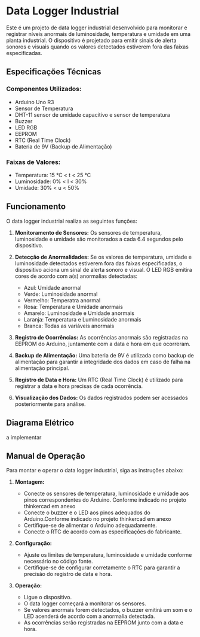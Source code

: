 # Data Logger Industrial

Este é um projeto de data logger industrial desenvolvido para monitorar e registrar níveis anormais de luminosidade, temperatura e umidade em uma planta industrial. O dispositivo é projetado para emitir sinais de alerta sonoros e visuais quando os valores detectados estiverem fora das faixas especificadas.

## Especificações Técnicas

### Componentes Utilizados:
- Arduino Uno R3
- Sensor de Temperatura
- DHT-11 sensor de umidade capacitivo e sensor de temperatura
- Buzzer
- LED RGB
- EEPROM
- RTC (Real Time Clock)
- Bateria de 9V (Backup de Alimentação)

### Faixas de Valores:
- Temperatura: 15 °C < t < 25 °C
- Luminosidade: 0% < l < 30%
- Umidade: 30% < u < 50%

## Funcionamento

O data logger industrial realiza as seguintes funções:

1. **Monitoramento de Sensores:** Os sensores de temperatura, luminosidade e umidade são monitorados a cada 6.4 segundos pelo dispositivo.

2. **Detecção de Anormalidades:** Se os valores de temperatura, umidade e luminosidade detectados estiverem fora das faixas especificadas, o dispositivo aciona um sinal de alerta sonoro e visual. O LED RGB emitira cores de acordo com a(s) anormalias detectadas:
   - Azul: Umidade anormal
   - Verde: Luminosidade anormal
   - Vermelho: Temperatra anormal
   - Rosa: Temperatura e Umidade anormais
   - Amarelo: Luminosidade e Umidade anormais
   - Laranja: Temperatura e Luminosidade anormais
   - Branca: Todas as variáveis anormais

4. **Registro de Ocorrências:** As ocorrências anormais são registradas na EEPROM do Arduino, juntamente com a data e hora em que ocorreram.

5. **Backup de Alimentação:** Uma bateria de 9V é utilizada como backup de alimentação para garantir a integridade dos dados em caso de falha na alimentação principal.

6. **Registro de Data e Hora:** Um RTC (Real Time Clock) é utilizado para registrar a data e hora precisas de cada ocorrência.

7. **Visualização dos Dados:** Os dados registrados podem ser acessados posteriormente para análise.

## Diagrama Elétrico

a implementar

## Manual de Operação

Para montar e operar o data logger industrial, siga as instruções abaixo:

1. **Montagem:**
   - Conecte os sensores de temperatura, luminosidade e umidade aos pinos correspondentes do Arduino. Conforme indicado no projeto thinkercad em anexo
   - Conecte o buzzer e o LED aos pinos adequados do Arduino.Conforme indicado no projeto thinkercad em anexo
   - Certifique-se de alimentar o Arduino adequadamente.
   - Conecte o RTC de acordo com as especificações do fabricante.

2. **Configuração:**
   - Ajuste os limites de temperatura, luminosidade e umidade conforme necessário no código fonte.
   - Certifique-se de configurar corretamente o RTC para garantir a precisão do registro de data e hora.

3. **Operação:**
   - Ligue o dispositivo.
   - O data logger começará a monitorar os sensores.
   - Se valores anormais forem detectados, o buzzer emitirá um som e o LED acenderá de acordo com a anormalia detectada.
   - As ocorrências serão registradas na EEPROM junto com a data e hora.

